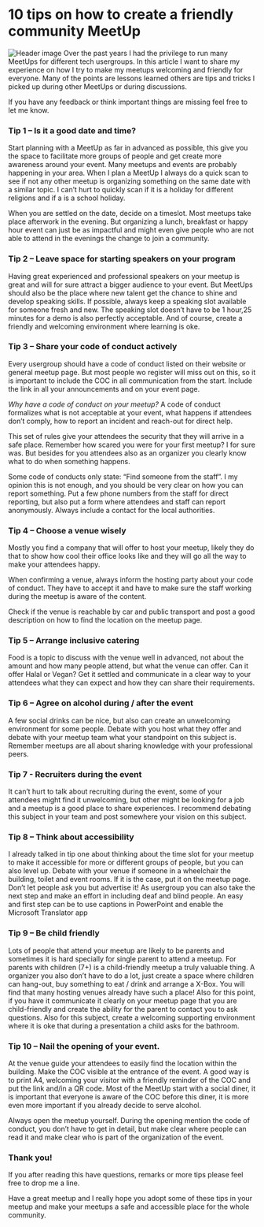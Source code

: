 # 10 tips on how to create a friendly community MeetUp
![Header image](https://raw.githubusercontent.com/hnky/blog/master/images/header-community.jpg)
Over the past years I had the privilege to run many MeetUps for different tech usergroups. In this article I want to share my experience on how I try to make my meetups welcoming and friendly for everyone. Many of the points are lessons learned others are tips and tricks I picked up during other MeetUps or during discussions.

If you have any feedback or think important things are missing feel free to let me know. 

### Tip 1 – Is it a good date and time?
Start planning with a MeetUp as far in advanced as possible, this give you the space to facilitate more groups of people and get create more awareness around your event. Many meetups and events are probably happening in your area. When I plan a MeetUp I always do a quick scan to see if not any other meetup is organizing something on the same date with a similar topic. I can’t hurt to quickly scan if it is a holiday for different religions and if a is a school holiday.	

When you are settled on the date, decide on a timeslot. Most meetups take place afterwork in the evening. But organizing a lunch, breakfast or happy hour event can just be as impactful and might even give people who are not able to attend in the evenings the change to join a community. 

### Tip 2 – Leave space for starting speakers on your program
Having great experienced and professional speakers on your meetup is great and will for sure attract a bigger audience to your event. But MeetUps should also be the place where new talent get the chance to shine and develop speaking skills. If possible, always keep a speaking slot available for someone fresh and new. The speaking slot doesn’t have to be 1 hour,25 minutes for a demo is also perfectly acceptable. And of course, create a friendly and welcoming environment where learning is oke.

### Tip 3 – Share your code of conduct actively
Every usergroup should have a code of conduct listed on their website or general meetup page. But most people wo register will miss out on this, so it is important to include the COC in all communication from the start. Include the link in all your announcements and on your event page.

*Why have a code of conduct on your meetup?*
A code of conduct formalizes what is not acceptable at your event, what happens if attendees don’t comply, how to report an incident and reach-out for direct help. 

This set of rules give your attendees the security that they will arrive in a safe place. Remember how scared you were for your first meetup? I for sure was. But besides for you attendees also as an organizer you clearly know what to do when something happens.

Some code of conducts only state: “Find someone from the staff”. I my opinion this is not enough, and you should be very clear on how you can report something. Put a few phone numbers from the staff for direct reporting, but also put a form where attendees and staff can report anonymously. Always include a contact for the local authorities.

### Tip 4 – Choose a venue wisely
Mostly you find a company that will offer to host your meetup, likely they do that to show how cool their office looks like and they will go all the way to make your attendees happy. 

When confirming a venue, always inform the hosting party about your code of conduct. They have to accept it and have to make sure the staff working during the meetup is aware of the content. 

Check if the venue is reachable by car and public transport and post a good description on how to find the location on the meetup page.

### Tip 5 – Arrange inclusive catering
Food is a topic to discuss with the venue well in advanced, not about the amount and how many people attend, but what the venue can offer. Can it offer Halal or Vegan? Get it settled and communicate in a clear way to your attendees what they can expect and how they can share their requirements.

### Tip 6 – Agree on alcohol during / after the event
A few social drinks can be nice, but also can create an unwelcoming environment for some people. Debate with you host what they offer and debate with your meetup team what your standpoint on this subject is. Remember meetups are all about sharing knowledge with your professional peers.

### Tip 7 - Recruiters during the event
It can’t hurt to talk about recruiting during the event, some of your attendees might find it unwelcoming, but other might be looking for a job and a meetup is a good place to share experiences. I recommend debating this subject in your team and post somewhere your vision on this subject. 

### Tip 8 – Think about accessibility 
I already talked in tip one about thinking about the time slot for your meetup to make it accessible for more or different groups of people, but you can also level up. 
Debate with your venue if someone in a wheelchair the building, toilet and event rooms. If it is the case, put it on the meetup page. Don’t let people ask you but advertise it!
As usergroup you can also take the next step and make an effort in including deaf and blind people. An easy and first step can be to use captions in PowerPoint and enable the Microsoft Translator app  

### Tip 9 – Be child friendly
Lots of people that attend your meetup are likely to be parents and sometimes it is hard specially for single parent to attend a meetup. For parents with children (7+) is a child-friendly meetup a truly valuable thing. A organizer you also don’t have to do a lot, just create a space where children can hang-out, buy something to eat / drink and arrange a X-Box. You will find that many hosting venues already have such a place! Also for this point, if you have it communicate it clearly on your meetup page that you are child-friendly and create the ability for the parent to contact you to ask questions. Also for this subject, create a welcoming supporting environment where it is oke that during a presentation a child asks for the bathroom.

### Tip 10 – Nail the opening of your event.
At the venue guide your attendees to easily find the location within the building. Make the COC visible at the entrance of the event. A good way is to print A4, welcoming your visitor with a friendly reminder of the COC and put the link and/in a QR code. Most of the MeetUp start with a social diner, it is important that everyone is aware of the COC before this diner, it is more even more important if you already decide to serve alcohol.

Always open the meetup yourself. During the opening mention the code of conduct, you don’t have to get in detail, but make clear where people can read it and make clear who is part of the organization of the event. 

### Thank you!
If you after reading this have questions, remarks or more tips please feel free to drop me a line.

Have a great meetup and I really hope you adopt some of these tips in your meetup and make your meetups a safe and accessible place for the whole community.
